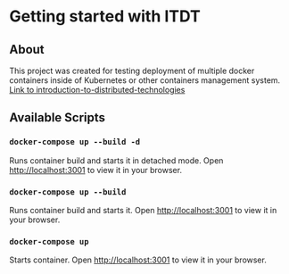 # Getting started with ITDT

## About

This project was created for testing deployment of multiple docker containers inside of Kubernetes or other containers management system.
[Link to introduction-to-distributed-technologies](https://itmo-ict-faculty.github.io/introduction-to-distributed-technologies/)

## Available Scripts

### `docker-compose up --build -d`

Runs container build and starts it in detached mode.
Open [http://localhost:3001](http://localhost3001) to view it in your browser.
### `docker-compose up --build`

Runs container build and starts it.
Open [http://localhost:3001](http://localhost3001) to view it in your browser.

### `docker-compose up`

Starts container.
Open [http://localhost:3001](http://localhost3001) to view it in your browser.

